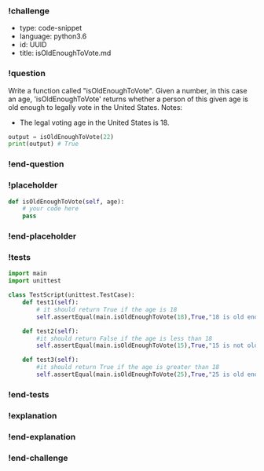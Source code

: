 ### !challenge

* type: code-snippet
* language: python3.6
* id: UUID
* title: isOldEnoughToVote.md

### !question

Write a function called "isOldEnoughToVote".
Given a number, in this case an age, 'isOldEnoughToVote' returns whether a person of this given age is old enough to legally vote in the United States.
Notes:
* The legal voting age in the United States is 18.

```python
output = isOldEnoughToVote(22)
print(output) # True
```

### !end-question

### !placeholder

```python
def isOldEnoughToVote(self, age):
    # your code here
    pass
```

### !end-placeholder

### !tests
```python
import main
import unittest

class TestScript(unittest.TestCase):
    def test1(self):
        # it should return True if the age is 18
        self.assertEqual(main.isOldEnoughToVote(18),True,"18 is old enough to vote.")

    def test2(self):
        #it should return False if the age is less than 18
        self.assertEqual(main.isOldEnoughToVote(15),True,"15 is not old enough to vote.")

    def test3(self):
        #it should return True if the age is greater than 18
        self.assertEqual(main.isOldEnoughToVote(25),True,"25 is old enough to vote.")
```

### !end-tests

### !explanation

### !end-explanation

### !end-challenge
